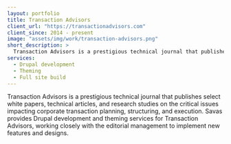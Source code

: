 ```yaml
---
layout: portfolio
title: Transaction Advisors
client_url: "https://transactionadvisors.com"
client_since: 2014 - present
image: "assets/img/work/transaction-advisors.png"
short_description: >
  Transaction Advisors is a prestigious technical journal that publishes select white papers, technical articles, and research studies on the critical issues impacting corporate transaction planning, structuring, and execution.
services:
  - Drupal development
  - Theming
  - Full site build
---
```

Transaction Advisors is a prestigious technical journal that publishes select white papers, technical articles, and research studies on the critical issues impacting corporate transaction planning, structuring, and execution. Savas provides Drupal development and theming services for Transaction Advisors, working closely with the editorial management to implement new features and designs.

